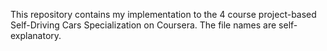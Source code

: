 This repository contains my implementation to the 4 course project-based Self-Driving Cars Specialization on Coursera. 
The file names are self-explanatory.
